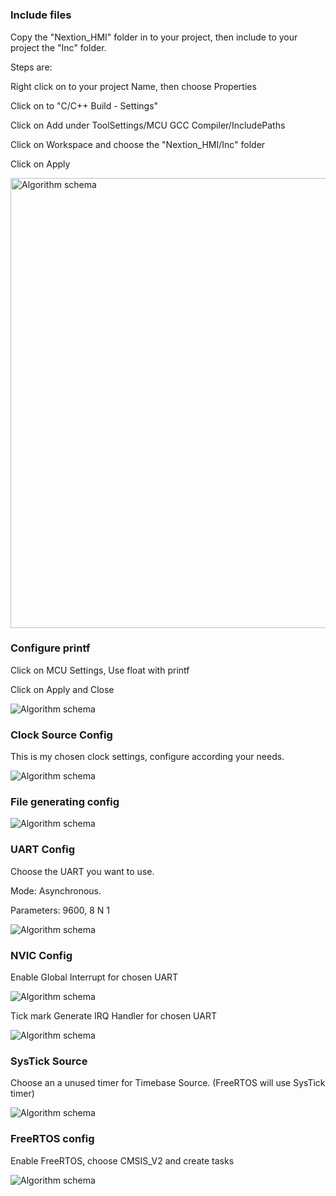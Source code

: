# 



### Include files

Copy the "Nextion_HMI" folder in to your project, then include to your project the "Inc" folder. 

Steps are: 

Right click on to your project Name, then choose Properties

Click on to "C/C++ Build  -  Settings"

Click on Add under ToolSettings/MCU GCC Compiler/IncludePaths

Click on Workspace and choose the "Nextion_HMI/Inc" folder

Click on Apply

<img title="" src="./images/Include_Header.jpg" alt="Algorithm schema" data-align="center" width="720">

### Configure printf

Click on MCU Settings, Use float with printf

Click on Apply and Close

<img title="" src="./images/Project_Setting_sprintf.jpg" alt="Algorithm schema" data-align="center">

### Clock Source Config

This is my chosen clock settings, configure according your needs.

![Algorithm schema](./images/ClockTree72MHz_HSE.jpg)

### File generating config

![Algorithm schema](./images/Project_Config.jpg)

### UART Config

Choose the UART you want to use.

Mode: Asynchronous.

Parameters: 9600, 8 N 1

![Algorithm schema](./images/USART_Parameter.jpg)

### NVIC Config

Enable Global Interrupt for chosen UART

![Algorithm schema](./images/NVIC_Config.jpg)

Tick mark Generate IRQ Handler for chosen UART

![Algorithm schema](./images/NVIC_Config2.jpg)

### SysTick Source

Choose an a unused timer for Timebase Source. (FreeRTOS will use SysTick timer)

![Algorithm schema](./images/SYS_TimeBase.jpg)

### FreeRTOS config

Enable FreeRTOS, choose CMSIS_V2 and create tasks

![Algorithm schema](./images/FREERTOS_CMSISv2.jpg)
